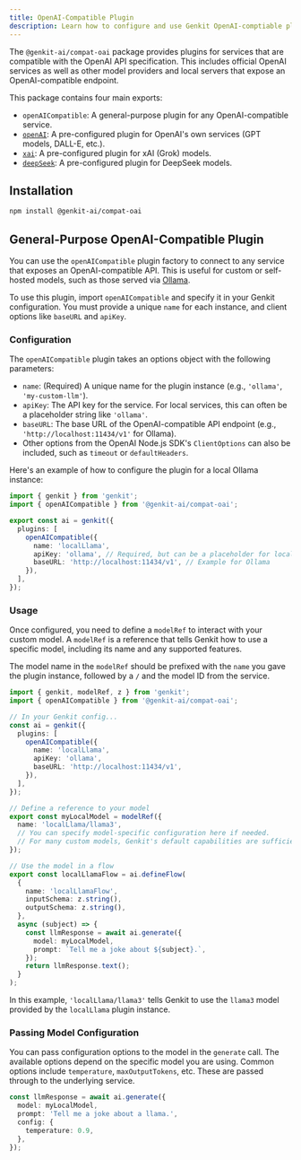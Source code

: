 ```yaml
---
title: OpenAI-Compatible Plugin
description: Learn how to configure and use Genkit OpenAI-comptiable plugin to access models through any OpenAI-compatible API.
---
```


The `@genkit-ai/compat-oai` package provides plugins for services that are compatible with the OpenAI API specification. This includes official OpenAI services as well as other model providers and local servers that expose an OpenAI-compatible endpoint.

This package contains four main exports:

- `openAICompatible`: A general-purpose plugin for any OpenAI-compatible service.
- [`openAI`](/docs/plugins/openai): A pre-configured plugin for OpenAI's own services (GPT models, DALL-E, etc.).
- [`xai`](/docs/plugins/xai): A pre-configured plugin for xAI (Grok) models.
- [`deepSeek`](/docs/plugins/deepseek): A pre-configured plugin for DeepSeek models.

## Installation

```bash
npm install @genkit-ai/compat-oai
```

## General-Purpose OpenAI-Compatible Plugin

You can use the `openAICompatible` plugin factory to connect to any service that exposes an OpenAI-compatible API. This is useful for custom or self-hosted models, such as those served via [Ollama](https://ollama.com/).

To use this plugin, import `openAICompatible` and specify it in your Genkit configuration. You must provide a unique `name` for each instance, and client options like `baseURL` and `apiKey`.

### Configuration

The `openAICompatible` plugin takes an options object with the following parameters:

-   `name`: (Required) A unique name for the plugin instance (e.g., `'ollama'`, `'my-custom-llm'`).
-   `apiKey`: The API key for the service. For local services, this can often be a placeholder string like `'ollama'`.
-   `baseURL`: The base URL of the OpenAI-compatible API endpoint (e.g., `'http://localhost:11434/v1'` for Ollama).
-   Other options from the OpenAI Node.js SDK's `ClientOptions` can also be included, such as `timeout` or `defaultHeaders`.

Here's an example of how to configure the plugin for a local Ollama instance:

```ts
import { genkit } from 'genkit';
import { openAICompatible } from '@genkit-ai/compat-oai';

export const ai = genkit({
  plugins: [
    openAICompatible({
      name: 'localLlama',
      apiKey: 'ollama', // Required, but can be a placeholder for local servers
      baseURL: 'http://localhost:11434/v1', // Example for Ollama
    }),
  ],
});
```

### Usage

Once configured, you need to define a `modelRef` to interact with your custom model. A `modelRef` is a reference that tells Genkit how to use a specific model, including its name and any supported features.

The model name in the `modelRef` should be prefixed with the `name` you gave the plugin instance, followed by a `/` and the model ID from the service.

```ts
import { genkit, modelRef, z } from 'genkit';
import { openAICompatible } from '@genkit-ai/compat-oai';

// In your Genkit config...
const ai = genkit({
  plugins: [
    openAICompatible({
      name: 'localLlama',
      apiKey: 'ollama',
      baseURL: 'http://localhost:11434/v1',
    }),
  ],
});

// Define a reference to your model
export const myLocalModel = modelRef({
  name: 'localLlama/llama3',
  // You can specify model-specific configuration here if needed.
  // For many custom models, Genkit's default capabilities are sufficient.
});

// Use the model in a flow
export const localLlamaFlow = ai.defineFlow(
  {
    name: 'localLlamaFlow',
    inputSchema: z.string(),
    outputSchema: z.string(),
  },
  async (subject) => {
    const llmResponse = await ai.generate({
      model: myLocalModel,
      prompt: `Tell me a joke about ${subject}.`,
    });
    return llmResponse.text();
  }
);
```

In this example, `'localLlama/llama3'` tells Genkit to use the `llama3` model provided by the `localLlama` plugin instance.

### Passing Model Configuration

You can pass configuration options to the model in the `generate` call. The available options depend on the specific model you are using. 
Common options include `temperature`, `maxOutputTokens`, etc. These are passed through to the underlying service.

```ts
const llmResponse = await ai.generate({
  model: myLocalModel,
  prompt: 'Tell me a joke about a llama.',
  config: {
    temperature: 0.9,
  },
});
```
